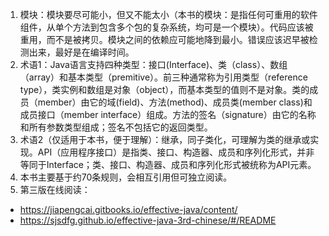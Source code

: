 1. 模块：模块要尽可能小，但又不能太小（本书的模块：是指任何可重用的软件组件，从单个方法到包含多个包的复杂系统，均可是一个模块）。代码应该被重用，而不是被拷贝。模块之间的依赖应可能地降到最小。错误应该迟早被检测出来，最好是在编译时间。
2. 术语1：Java语言支持四种类型：接口(Interface)、类（class）、数组（array）和基本类型（premitive）。前三种通常称为引用类型（reference type），类实例和数组是对象（object），而基本类型的值则不是对象。类的成员（member）由它的域(field)、方法(method)、成员类(member class)和成员接口（member interface）组成。方法的签名（signature）由它的名称和所有参数类型组成；签名不包括它的返回类型。
3. 术语2（仅适用于本书，便于理解）：继承，同子类化，可理解为类的继承或实现。API（应用程序接口）是指类、接口、构造器、成员和序列化形式，并非等同于Interface；类、接口、构造器、成员和序列化形式被统称为API元素。
4. 本书主要基于约70条规则，会相互引用但可独立阅读。
5. 第三版在线阅读：
  - https://jiapengcai.gitbooks.io/effective-java/content/
  - https://sjsdfg.github.io/effective-java-3rd-chinese/#/README
 


